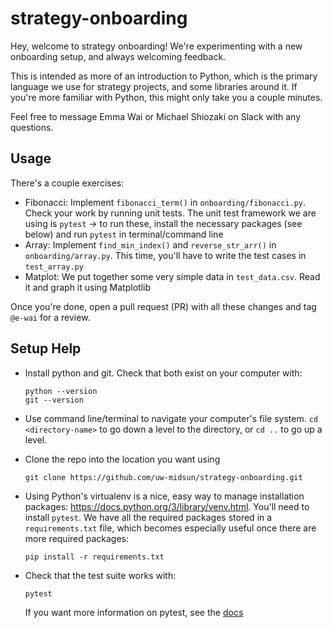 # strategy-onboarding

Hey, welcome to strategy onboarding! We're experimenting with a new onboarding setup, and always welcoming feedback. 

This is intended as more of an introduction to Python, which is the primary language we use for strategy projects, and some libraries around it. If you're more familiar with Python, this might only take you a couple minutes. 

Feel free to message Emma Wai or Michael Shiozaki on Slack with any questions.

## Usage

There's a couple exercises:

- Fibonacci: Implement `fibonacci_term()` in `onboarding/fibonacci.py`. Check your work by running unit tests. The unit test framework we are using is `pytest` -> to run these, install the necessary packages (see below) and run `pytest` in terminal/command line
- Array: Implement `find_min_index()` and `reverse_str_arr()` in `onboarding/array.py`. This time, you'll have to write the test cases in `test_array.py`
- Matplot: We put together some very simple data in `test_data.csv`. Read it and graph it using Matplotlib

Once you're done, open a pull request (PR) with all these changes and tag `@e-wai` for a review.


## Setup Help
- Install python and git. Check that both exist on your computer with:
    ```
    python --version
    git --version
    ```
- Use command line/terminal to navigate your computer's file system. `cd <directory-name>` to go down a level to the directory, or `cd ..` to go up a level. 
- Clone the repo into the location you want using 

    ```
    git clone https://github.com/uw-midsun/strategy-onboarding.git
    ```
- Using Python's virtualenv is a nice, easy way to manage installation packages: https://docs.python.org/3/library/venv.html. You'll need to install `pytest`. We have all the required packages stored in a `requirements.txt` file, which becomes especially useful once there are more required packages:

    ```
    pip install -r requirements.txt
    ```
- Check that the test suite works with:
    ```
    pytest
    ```
    If you want more information on pytest, see the [docs](https://docs.pytest.org/en/6.2.x/)
